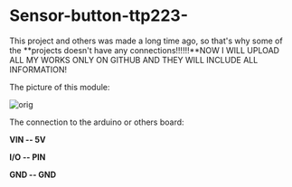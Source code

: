 # Sensor-button-ttp223-
This project and others was made a long time ago, so that's why some of the **projects doesn't have any connections!!!!!!**NOW I WILL UPLOAD ALL MY WORKS ONLY ON GITHUB AND THEY WILL INCLUDE ALL INFORMATION!


The picture of this module:

![orig](https://github.com/user-attachments/assets/be632bb7-b0eb-47a0-ad57-ef68dbdcb89f)


The connection to the arduino or others board:

**VIN -- 5V**

**I/O -- PIN**

**GND -- GND**
